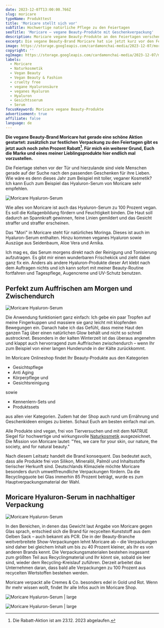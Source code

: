 ```yaml
---
date: 2023-12-07T13:00:00.766Z
slug: moricare
typeName: Produkttest
title: 'Moricare stellt sich vor'
subTitle: Hochwertige natürliche Pflege zu den Feiertagen
seoTitle: 'Moricare – vegane Beauty-Produkte mit Geschenkverpackung'
description: Moricare vegane Beauty-Produkte an den Feiertagen verschenken? Holt Euch jetzt hochwertige natürliche Pflege plus Geschenkverpackung!
excerpt: Die vegane Beauty-Brand Moricare hat sie jetzt kurz vor den Feiertagen eine schöne Rabattaktion für Euch ausgedacht – zusätzlich zur festlichen Verpackung in Rot und Gold erhaltet Ihr zehn Prozent Rabatt! In diesem Artikel lernt Ihr Moricare kennen und stelle ich Euch eines meiner Lieblings-Produkte vor – das Hyaluronserum.
image: https://storage.googleapis.com/cardamonchai-media/2023-12-07/moricare-hyaruron-serum-jpg-imagine-585858_7c413e_1024_768/640.webp
copyright: ''
ogImage: https://storage.googleapis.com/cardamonchai-media/2023-12-07/moricare-hyaruron-serum-og-1-jpg-imagine-484848_7c4e4b_1200_628/640.webp
labels:
  - Moricare
  - Naturkosmetik
  - Vegan Beauty
  - Vegan Beauty & Fashion
  - cruelty free
  - vegane Hyaluronsäure
  - veganes Hyaluron
  - Hyaluron
  - Gesichtsserum
  - Serum
focusKeyword: Moricare vegane Beauty-Produkte
advertisement: true
affiliate: false
language: de
---
```


**Die vegane Beauty-Brand Moricare hat gerade eine schöne Aktion gestartet: zusätzlich zur festlichen Verpackung zu den Feiertagen gibt es jetzt auch noch zehn Prozent Rabatt[^1]. Für mich ein weiterer Grund, Euch die Marke und eines meiner Lieblingsprodukte hier endlich mal vorzustellen.**

Die Feiertage stehen vor der Tür und hierzulande sind viele Menschen gerade auf der Suche nach den passenden Geschenken für ihre Lieben. Wie wäre es denn dieses Jahr zum Beispiel mit toller, veganer Kosmetik? Ich kann Euch zum Beispiel das Hyaluron-Serum von Moricare sehr empfehlen.

![Moricare Hyaluron-Serum](https://storage.googleapis.com/cardamonchai-media/2023-12-07/moricare-anne-reis-soundsvegan-com-8-jpg-imagine-3878d8_5e799a_2048_1536/640.webp 'Moricare Hyaluron-Serum')

Wie alles von Moricare ist auch das Hyaluron-Serum zu 100 Prozent vegan. Es soll die Kollagenbildung fördern und Feuchtigkeit binden. Die Haut soll dadurch an Spannkraft gewinnen, feine Linien gemildert und das Gesicht straffer und straffer erscheinen.

Das "Mori" in Moricare steht für natürliches Moringa. Dieses ist auch im Hyaluron-Serum enthalten. Hinzu kommen veganes Hyaluron sowie Auszüge aus Seidenbaum, Aloe Vera und Arnika.

Ich mag es, das Serum morgens direkt nach der Reinigung und Tonisierung aufzutragen. Es gibt mir einen wunderbaren Frischekick und zieht dabei ganz fix ein. Anders als andere Hyaluron-Produkte dieser Art klebt nach dem Auftragen nichts und ich kann sofort mit meiner Beauty-Routine fortfahren und Tagespflege, Augencreme und UV-Schutz benutzen.

## Perfekt zum Auffrischen am Morgen und Zwischendurch

![Moricare Hyaluron-Serum](https://storage.googleapis.com/cardamonchai-media/2023-12-07/moricare-anne-reis-soundsvegan-com-7-jpg-imagine-a8a8a8_6f6e72_2048_1536/640.webp 'Moricare Hyaluron-Serum')

Die Anwendung funktioniert ganz einfach: Ich gebe ein paar Tropfen auf meine Fingerkuppen und massiere sie ganz leicht mit klopfenden Bewegungen ein. Danach habe ich das Gefühl, dass meine Haut den ganzen Tag über einen natürlichen Glow behält und nicht so schnell austrocknet. Besonders in der kalten Winterzeit ist das überaus angenehm und klappt auch hervorragend zum Auffrischen zwischendurch – wenn Ihr zum Beispiel von einer langen Hunderunde in der Kälte zurückkommt.

Im Moricare Onlineshop findet Ihr Beauty-Produkte aus den Kategorien

- Gesichtspflege
- Anti Aging
- Körperpflege und
- Gesichtsreinigung

sowie

- Kennenlern-Sets und
- Produktssets

aus allen vier Kategorien. Zudem hat der Shop auch rund um Ernährung und Geschenkideen einiges zu bieten. Schaut Euch am besten einfach mal um.

Alle Produkte sind vegan, frei von Tierversuchen und mit dem NATRUE Siegel für hochwertige und wirkungsvolle [Naturkosmetik](/2018/03/vegane-kosmetik-und-naturkosmetik/) ausgezeichnet. Die Mission von Moricare lautet: "Yes, we care for your skin, our nature, the society, and for natural beauty."

Nach diesem Leitsatz handelt die Brand konsequent. Das bedeutet auch, dass alle Produkte frei von Silikon, Mineralöl, Palmöl und Inhaltsstoffe tierischer Herkunft sind. Deutschlands Klimaziele möchte Moricare besonders durch umweltfreundliche Verpackungen fördern. Da die Recyclingquote bei Glas immerhin 85 Prozent beträgt, wurde es zum Hauptverpackungsmaterial der Wahl.

## Moricare Hyaluron-Serum in nachhaltiger Verpackung

![Moricare Hyaluron-Serum](https://storage.googleapis.com/cardamonchai-media/2023-12-07/moricare-anne-reis-soundsvegan-com-6-jpg-imagine-083878_6f6f76_2048_1536/640.webp 'Moricare Hyaluron-Serum')

In den Bereichen, in denen das Gewicht laut Angabe von Moricare gegen Glas sprach, entschied sich die Brand für recycelten Kunststoff aus dem Gelben Sack – auch bekannt als PCR. Die in der Beauty-Branche weitverbreitete Show-Verpackungen lehnt Moricare ab – die Verpackungen sind daher bei gleichem Inhalt um bis zu 40 Prozent kleiner, als Ihr es von anderen Brands kennt. Die Verpackungsmaterialen bestehen insgesamt zum größten Teil aus Recyclingmaterial und Ihr könnt sie, sobald sie leer sind, wieder dem Recycling-Kreislauf zuführen. Derzeit arbeitet das Unternehmen daran, dass bald alle Verpackungen zu 100 Prozent aus recycelten Wertstoffen bestehen werden.

Moricare verpackt alle Cremes & Co. besonders edel in Gold und Rot. Wenn Ihr mehr wissen wollt, findet Ihr alle Infos auch im Moricare Shop.

![Moricare Hyaluron-Serum | large](https://storage.googleapis.com/cardamonchai-media/2023-12-07/moricare-anne-reis-soundsvegan-com-3-jpg-imagine-f80808_893d35_2048_1536/640.webp 'Moricare Beauty-Produkt in rot-goldener Geschenkverpackung')

![Moricare Hyaluron-Serum | large](https://storage.googleapis.com/cardamonchai-media/2023-12-07/moricare-anne-reis-soundsvegan-com-5-jpg-imagine-080808_675e5e_2048_1536/640.webp 'Moricare Hyaluron-Serum im nachhaltigen Karton')

[^1]: Die Rabatt-Aktion ist am 23.12. 2023 abgelaufen.
